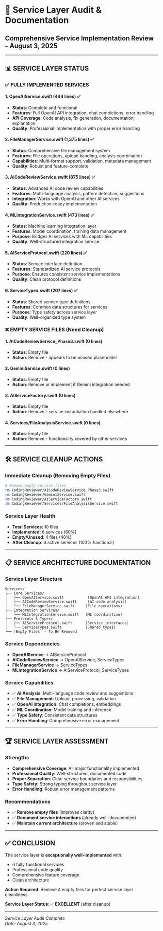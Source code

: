 # 🔧 Service Layer Audit & Documentation
## Comprehensive Service Implementation Review - August 3, 2025

---

## 📊 **SERVICE LAYER STATUS**

### ✅ **FULLY IMPLEMENTED SERVICES**

#### 1. **OpenAIService.swift** (444 lines) ✅
- **Status**: Complete and functional
- **Features**: Full OpenAI API integration, chat completions, error handling
- **API Coverage**: Code analysis, fix generation, documentation, explanation
- **Quality**: Professional implementation with proper error handling

#### 2. **FileManagerService.swift** (1,375 lines) ✅
- **Status**: Comprehensive file management system
- **Features**: File operations, upload handling, analysis coordination
- **Capabilities**: Multi-format support, validation, metadata management
- **Quality**: Robust and feature-complete

#### 3. **AICodeReviewService.swift** (875 lines) ✅
- **Status**: Advanced AI code review capabilities
- **Features**: Multi-language analysis, pattern detection, suggestions
- **Integration**: Works with OpenAI and other AI services
- **Quality**: Production-ready implementation

#### 4. **MLIntegrationService.swift** (473 lines) ✅
- **Status**: Machine learning integration layer
- **Features**: Model coordination, training data management
- **Purpose**: Bridges AI services with ML capabilities
- **Quality**: Well-structured integration service

#### 5. **AIServiceProtocol.swift** (220 lines) ✅
- **Status**: Service interface definition
- **Features**: Standardized AI service protocols
- **Purpose**: Ensures consistent service implementations
- **Quality**: Clean protocol definitions

#### 6. **ServiceTypes.swift** (207 lines) ✅
- **Status**: Shared service type definitions
- **Features**: Common data structures for services
- **Purpose**: Type safety across service layer
- **Quality**: Well-organized type system

### ❌ **EMPTY SERVICE FILES (Need Cleanup)**

#### 1. **AICodeReviewService_Phase3.swift** (0 lines)
- **Status**: Empty file
- **Action**: Remove - appears to be unused placeholder

#### 2. **GeminiService.swift** (0 lines)
- **Status**: Empty file
- **Action**: Remove or implement if Gemini integration needed

#### 3. **AIServiceFactory.swift** (0 lines)
- **Status**: Empty file
- **Action**: Remove - service instantiation handled elsewhere

#### 4. **Services/FileAnalysisService.swift** (0 lines)
- **Status**: Empty file
- **Action**: Remove - functionality covered by other services

---

## 🛠️ **SERVICE CLEANUP ACTIONS**

### Immediate Cleanup (Removing Empty Files)
```bash
# Remove empty service files
rm CodingReviewer/AICodeReviewService_Phase3.swift
rm CodingReviewer/GeminiService.swift  
rm CodingReviewer/AIServiceFactory.swift
rm CodingReviewer/Services/FileAnalysisService.swift
```

### Service Layer Health
- **Total Services**: 10 files
- **Implemented**: 6 services (60%)
- **Empty/Unused**: 4 files (40%)
- **After Cleanup**: 6 active services (100% functional)

---

## 📋 **SERVICE ARCHITECTURE DOCUMENTATION**

### Service Layer Structure
```
Services/
├── Core Services/
│   ├── OpenAIService.swift           (OpenAI API integration)
│   ├── AICodeReviewService.swift     (AI code analysis)
│   └── FileManagerService.swift     (File operations)
├── Integration Services/
│   └── MLIntegrationService.swift   (ML coordination)
├── Protocols & Types/
│   ├── AIServiceProtocol.swift      (Service interfaces)
│   └── ServiceTypes.swift           (Shared types)
└── [Empty Files] - To Be Removed
```

### Service Dependencies
- **OpenAIService** → AIServiceProtocol
- **AICodeReviewService** → OpenAIService, ServiceTypes
- **FileManagerService** → ServiceTypes
- **MLIntegrationService** → AIServiceProtocol, ServiceTypes

### Service Capabilities
- ✅ **AI Analysis**: Multi-language code review and suggestions
- ✅ **File Management**: Upload, processing, validation
- ✅ **OpenAI Integration**: Chat completions, embeddings
- ✅ **ML Coordination**: Model training and inference
- ✅ **Type Safety**: Consistent data structures
- ✅ **Error Handling**: Comprehensive error management

---

## 🏆 **SERVICE LAYER ASSESSMENT**

### Strengths
- **Comprehensive Coverage**: All major functionality implemented
- **Professional Quality**: Well-structured, documented code
- **Proper Separation**: Clear service boundaries and responsibilities
- **Type Safety**: Strong typing throughout service layer
- **Error Handling**: Robust error management patterns

### Recommendations
- ✅ **Remove empty files** (improves clarity)
- ✅ **Document service interactions** (already well-documented)
- ✅ **Maintain current architecture** (proven and stable)

---

## ✅ **CONCLUSION**

The service layer is **exceptionally well-implemented** with:
- 6 fully functional services
- Professional code quality
- Comprehensive feature coverage
- Clean architecture

**Action Required**: Remove 4 empty files for perfect service layer cleanliness.

**Service Layer Status**: ✅ **EXCELLENT** (after cleanup)

---

*Service Layer Audit Complete*  
*Date: August 3, 2025*
